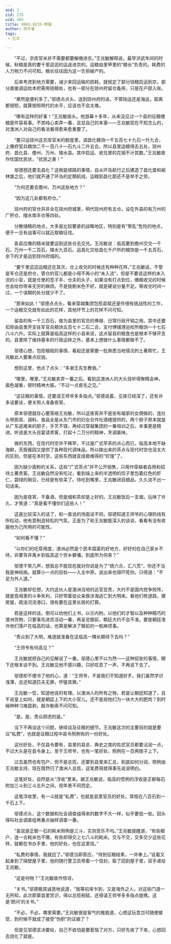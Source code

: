 ```yaml
---
aid: 3
zid: 235
uid: 465
title: 0003.0235-弊端
author: 吹牛者
tags: 
 - 正文

---
```




　　“不过，京库官米并不需要都要解缴进京。”王兆敏解释说，最早洪武年间的时候，秋粮是真的要千里迢迢的运送进京的。运粮由里甲里的“粮长”负责的。耗费的人力物力不问可知。粮长往往因为这一负担破产的。

　　后来考虑到地方需要，减少来回运输的损耗，就规定了部分钱粮启运到京，部分直接调运给本府需用钱粮处，也有一部分在琼州府留仓备用，只是在户部入账。

　　“果然是便利多了。”邬德点点头，送到琼州府的话，不管陆运还是海运，距离都很短，就算按照明代的水平，应该也不会太难。

　　“哪有这样的好事！”王兆敏摇头。他游幕十多年，从来没见过一个县的征粮缴粮是件容易事。不禁纯心卖弄一番，显显自己的本事——王兆敏现在不知怎么的，对澳洲人对自己的看法看得愈来愈重要了。

　　“要只运琼州这京库官米的额度里，调昌化粮饷一千五百七十九石一升九合，上缴府官兵粮饷二千一百八十一石九斗二升五合。所以县里运粮得去五处，琼州府、昌化县、儋州、万州、陵水县。其中启运、收兑里的花销不计其数。”王兆敏故作忧国忧民状，“扰民之甚！”

　　邬德想还要去昌化？这倒是顺路的事情，自从环岛航行之后建造了昌化堡和榆林堡之后，他们就开通了环岛的定期航线，运粮到昌化那还不是举手之劳。

　　“为何还要去儋州、万州这些地方？”

　　“因为这几处都有府仓。”

　　琼州府的官仓并非全在琼州府城里，明代琼州府有五仓。设在外县的有万州的广积仓、陵水南丰仓等四处。

　　分散储粮的地点，大多是比较要紧的战略地区，特别是有“黎乱”危险的地点，便于一旦有战事可以就近取粮征伐。

　　各县应缴的糙米就要运到这些仓去交兑。王兆敏说：临高要到儋州交兑一千石，万州一千二百石，陵水九百石。运昌化交给昌化千户所的粮饷是一千五百石，余下的才是运到琼州府城的。

　　“要千里迢迢运粮还在其次，仓上收兑的时候还有种种花样。”王兆敏说，不管是军仓还是府仓，管仓的官儿都是小得不再小的“未入流”，但是不要说这样的未入流的小官，就是仓里的签子手、仓夫的头子，如果没有打点到位，缴粮收兑的时候也会给你带来无穷的麻烦。不是挑剔米色不好，就是硬说分量不足。等收兑时间一过，一个误期的处分就少不了。

　　“原来如此！”邬德点点头，看来穿越集团包揽县赋还是件很有挑战性的工作，一个运粮交兑就有如此的花样，其他环节上的花样不问可知。

　　留县的有一千三百石，做为县里的官员的俸禄、日常行政开销之用。其中还要扣除由县里开支驻军官兵粮饷五百七十二石二合，支付博铺港巡检所粮饷一十七石八斗六升。实际上就算是临高这样的小县来说，这点留县的粮食也是根本不够开支的。县里除了维持基本的行政运转之外，基本上想做什么事情都做不了。

　　邬德心想，包揽粮赋的事情，看起还是需要一批熟悉当地情况的土著帮忙，王兆敏此人要重点拉拢。

　　想到这里，他点了点头：“多谢王先生教我。”

　　“哪里，哪里，”王兆敏卖弄一番之后，看到这澳洲人的大头目听得聚精会神，面色凝重，顿时精神大振，“不过一点皮毛之见。”

　　“这征粮的事情，还要请王师爷多多指点。”邬德说着，见夜已经深了，还有许多话要谈，便关照人准备夜宵。

　　原本邬德就存心要笼络王兆敏，所以这夜宵并不是张有福家的女佣做的，连灶头带厨具、调料、食品全是从东门市的妇女合作社酒楼提供的，两个厨子原本就是从广东逃难来的厨子，手艺不错，再经过穿越集团的一番培训之后，本事更是精进。听说是大头目宴请贵客，打起十二万分的精神，烹调美味。

　　做的东西，在现代时空并不稀罕，不过是广式早茶的点心而已，临高本地不缺海鲜，天厨酱园又提供了各种现代调味品，所以做出来的茶点与现代时空也没太大的区别。但是在本时空，这些东西就变成极难得的“珍馐”了。

　　因为缺少面粉的关系，这些“广式茶点”并不公开销售，只用作穿越者自用和招待土著贵客。王兆敏自然没有吃过，看到端上来的半透明的饺子里包着红色的虾仁，碧绿的豌豆，已经是有些呆了。待吃到嘴里，王兆敏闭目细品，久久说不出一句话来。

　　因为是夜宵，不备酒，但是烟和茶却是上好的。王兆敏饭后一支烟，玩味了许久，才笑道：“真是看不懂你们这些人！”

　　这是比较深入的话了，和一直说的场面话不同，邬德知道王师爷的心理防线有所松动，他有意制造轻松的气氛，正是为了和王兆敏能深入的谈谈，看看有没有收服他为己所用的可能性。

　　“如何看不懂？”

　　“以你们的吃穿用度，澳洲必然是个民丰国富的好地方，好好的在自己家乡不待，非要背井离乡到临高这个穷乡僻壤。到底所为何来？”

　　邬德干笑几声，想我总不能现在就对你说是为了“统六合，汇八荒”，你还不当我是神经病。就算小一点的目标——入主中原，说出来也得吓死你。只得道：“不足为外人道。”

　　王兆敏却在想，大约这伙人是澳洲当地的达官显贵，大约不是国内党争败阵，就是宫闱里的斗争失利，只好带着徒众亲族涉海逃亡到大明来。看他们修道路，建房屋，疏浚河流港口，很有要在这里长居的打算。

　　若是这样的话，倒可以劝他们上书，以示内附。以他们的才智以及种种精巧的澳洲货物，只要事先进京活动一番，再呈览御前，朝廷大约不会不准。要是朝廷准许他们落户在临高的话，也算是解决了眼前的一桩麻烦事。

　　“贵众到了大明，难道就准备在这临高一隅长期待下去吗？”

　　“王师爷有何高见？”

　　王兆敏就把自己的见解说了一番。邬德心里不以为然——这种招安的事情，眼下还根本谈不到。王兆敏见他不感兴趣，只好叹息了一声，不再说下去了。

　　邬德却不便冷了他的心，道：“王师爷，不是我们不知道好歹。我们虽然学识浅薄，总还知道匹夫无罪，怀璧其罪。”

　　王兆敏一怔，知道他说的有理。以澳洲人的所有之物，若是让朝廷知道了，且不说皇上如何，就是朝廷上下的大小官儿，还不是视他们为一块大大的肥肉？到时候种种刁难盘剥，敲诈勒索不问可知。

　　“是，是，贵众顾虑的是。”

　　当下不再谈这个问题，继续谈及征粮的细节。王兆敏这次的主要目的就是要议“私费”，也就是征粮过程中县令照例有的一份好处。

　　这份好处，不仅县令要有，县里的县丞、典史之类的佐贰官员都要沾润一点，不过大头是在县令身上。至于王师爷，也有一笔好处，照例在一百两银子上下。

　　过去虽然也有包户，但不是总揽，还要到县里来汇总，到底如何分润，照例由王兆敏主持，现在既然归了澳洲人总揽，这笔费用就得事先说说明白。

　　这笔好处，自然是从“浮收”里来。据王兆敏说，临高的惯例的浮收是正额每石附加三斗到三斗五升之间，视年景不同而定。

　　这笔浮收里，有一斗就是“私费”，也就是县里官员的好处，常规在八百石到一千石上下。

　　邬德点头，这个数据和社会调查组得来的数字不大一样，似乎要低一些。回头得叫社会调查组再重点抽样调查一番。

　　“虽说是正额一石的耗米照例是三斗，实则苦乐不均。”王兆敏提醒道，“有些粮户，连一合耗米也不缴，有些却得交上七八斗的耗米。交与不交，交多交少这些花样，就都在书办手里，他的好处，也在这里找。”

　　“私费的事情，我就应了。”邬德当即答应，“待到征粮结束，一并奉上。”说着又起身到了隔壁屋子里，他的随行警卫员带着一个信封，取了回到屋子里，双手递给王兆敏。

　　“这是何物？”王兆敏故作惊讶。

　　“关书。”邬德极其诚恳地说道，“我等初来乍到，又是海外之人，对这些门道一无所知，此次即蒙县里赏识，得以总揽税赋，还得请王师爷多多指点提携。这是‘顾问’的关书。”

　　“不必，不必，哪里需要。”王兆敏很是客气的推脱道，心想这玩意岂可随便接受，到时候不就成了接受“伪职”的证据了？

　　但是见邬德坚决要给，自己不收怕是要惹恼了对方，只好先收了下来，心想回去烧化了就是。


